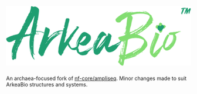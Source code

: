 # ![arkeabio/ampliseq](docs/images/ARKEABIO-LOGO-WITH-TM-FULL-COLOR.png)

An archaea-focused fork of [nf-core/ampliseq](https://nf-co.re/ampliseq/). Minor changes made to suit ArkeaBio structures and systems. 

